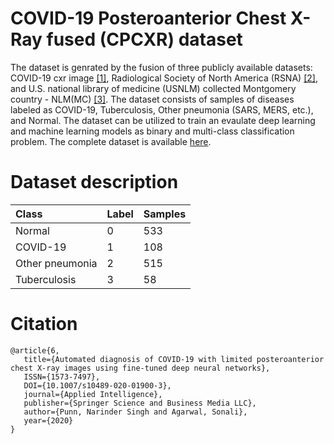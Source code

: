 # COVID-19 Posteroanterior Chest X-Ray fused (CPCXR) dataset
The dataset is genrated by the fusion of three publicly available datasets: COVID-19 cxr image [[1]](https://github.com/ieee8023/covid-chestxray-dataset), Radiological Society of North America (RSNA) [[2]](https://www.kaggle.com/c/rsna-pneumonia-detection-challenge), and U.S.  national  library  of  medicine  (USNLM) collected  Montgomery  country - NLM(MC) [[3]](https://lhncbc.nlm.nih.gov/publication/pub9931). The dataset consists of samples of diseases labeled as COVID-19, Tuberculosis, Other pneumonia (SARS, MERS, etc.), and Normal.
The dataset can be utilized to train an evaulate deep learning and machine learning models as binary and multi-class classification problem.
The complete dataset is available [here](https://drive.google.com/file/d/1nwCNWlicaXHABMWMB8icsvCfsuafV-HS/view?usp=sharing).

# Dataset description

| Class | Label | Samples |
| :--- | --- | --- |
| Normal | 0 | 533 |
| COVID-19 | 1 | 108 |
| Other pneumonia | 2 | 515 |
| Tuberculosis | 3 | 58 |

# Citation
```
@article{6,
   title={Automated diagnosis of COVID-19 with limited posteroanterior chest X-ray images using fine-tuned deep neural networks},
   ISSN={1573-7497},
   DOI={10.1007/s10489-020-01900-3},
   journal={Applied Intelligence},
   publisher={Springer Science and Business Media LLC},
   author={Punn, Narinder Singh and Agarwal, Sonali},
   year={2020}
}
```
